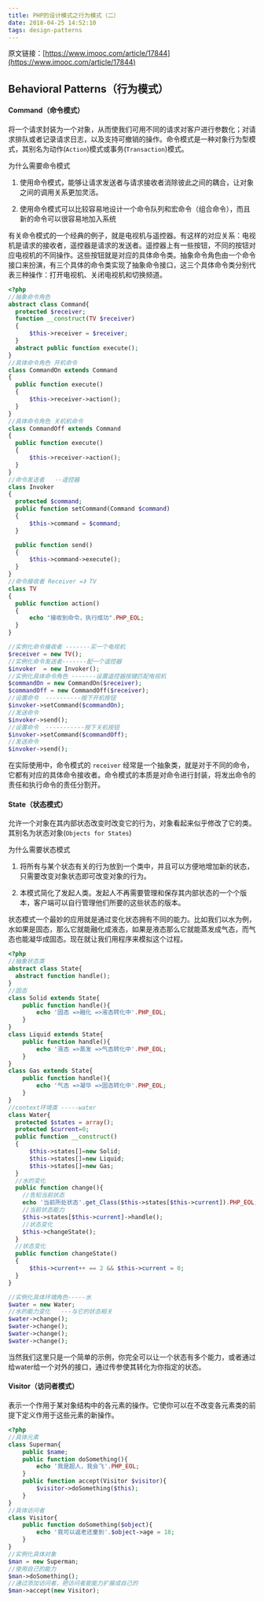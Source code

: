 ```yaml
---
title: PHP的设计模式之行为模式（二）
date: 2018-04-25 14:52:10
tags: design-patterns
---
```

原文链接：[https://www.imooc.com/article/17844](https://www.imooc.com/article/17844)

## Behavioral Patterns（行为模式）
#### Command（命令模式）
将一个请求封装为一个对象，从而使我们可用不同的请求对客户进行参数化；对请求排队或者记录请求日志，以及支持可撤销的操作。命令模式是一种对象行为型模式，其别名为动作(`Action`)模式或事务(`Transaction`)模式。

为什么需要命令模式

1. 使用命令模式，能够让请求发送者与请求接收者消除彼此之间的耦合，让对象之间的调用关系更加灵活。

2. 使用命令模式可以比较容易地设计一个命令队列和宏命令（组合命令），而且新的命令可以很容易地加入系统

有关命令模式的一个经典的例子，就是电视机与遥控器。有这样的对应关系：电视机是请求的接收者，遥控器是请求的发送者。遥控器上有一些按钮，不同的按钮对应电视机的不同操作。这些按钮就是对应的具体命令类。抽象命令角色由一个命令接口来扮演，有三个具体的命令类实现了抽象命令接口，这三个具体命令类分别代表三种操作：打开电视机、关闭电视机和切换频道。
<!-- more -->
```php
<?php
//抽象命令角色
abstract class Command{
  protected $receiver;
  function __construct(TV $receiver)
  {
      $this->receiver = $receiver;
  }
  abstract public function execute();
}
//具体命令角色 开机命令
class CommandOn extends Command
{
  public function execute()
  {
      $this->receiver->action();
  }
}
//具体命令角色 关机机命令
class CommandOff extends Command
{
  public function execute()
  {
      $this->receiver->action();
  }
}
//命令发送者   --遥控器
class Invoker
{
  protected $command;
  public function setCommand(Command $command)
  {
      $this->command = $command;
  }

  public function send()
  {
      $this->command->execute();
  }
}
//命令接收者 Receiver =》 TV
class TV
{
  public function action()
  {
      echo "接收到命令，执行成功".PHP_EOL;
  }
}

//实例化命令接收者 -------买一个电视机
$receiver = new TV();
//实例化命令发送者-------配一个遥控器
$invoker  = new Invoker();
//实例化具体命令角色 -------设置遥控器按键匹配电视机
$commandOn = new CommandOn($receiver);
$commandOff = new CommandOff($receiver);
//设置命令  ----------按下开机按钮
$invoker->setCommand($commandOn);
//发送命令
$invoker->send();
//设置命令  -----------按下关机按钮
$invoker->setCommand($commandOff);
//发送命令
$invoker->send();
```
在实际使用中，命令模式的 `receiver` 经常是一个抽象类，就是对于不同的命令，它都有对应的具体命令接收者。命令模式的本质是对命令进行封装，将发出命令的责任和执行命令的责任分割开。

#### State（状态模式）
允许一个对象在其内部状态改变时改变它的行为，对象看起来似乎修改了它的类。其别名为状态对象(`Objects for States`)

为什么需要状态模式

1. 将所有与某个状态有关的行为放到一个类中，并且可以方便地增加新的状态，只需要改变对象状态即可改变对象的行为。

2. 本模式简化了发起人类。发起人不再需要管理和保存其内部状态的一个个版本，客户端可以自行管理他们所要的这些状态的版本。

状态模式一个最妙的应用就是通过变化状态拥有不同的能力。比如我们以水为例，水如果是固态，那么它就能融化成液态，如果是液态那么它就能蒸发成气态，而气态也能凝华成固态。现在就让我们用程序来模拟这个过程。
```php
<?php
//抽象状态类
abstract class State{
  abstract function handle();
}
//固态
class Solid extends State{
    public function handle(){
        echo '固态 =>融化 =>液态转化中'.PHP_EOL;
    }
}
class Liquid extends State{
    public function handle(){
        echo '液态 =>蒸发 =>气态转化中'.PHP_EOL;
    }
}
class Gas extends State{
    public function handle(){
        echo '气态 =>凝华 =>固态转化中'.PHP_EOL;
    }
}
//context环境类 -----water
class Water{
  protected $states = array();
  protected $current=0;
  public function __construct()
  {
      $this->states[]=new Solid;
      $this->states[]=new Liquid;
      $this->states[]=new Gas;
  }
  //水的变化
  public function change(){
    //告知当前状态
    echo '当前所处状态'.get_Class($this->states[$this->current]).PHP_EOL;
    //当前状态能力
    $this->states[$this->current]->handle();
    //状态变化
    $this->changeState();
  }
  //状态变化
  public function changeState()
  {
      $this->current++ == 2 && $this->current = 0;
  }
}

//实例化具体环境角色-----水
$water = new Water;
//水的能力变化   ---与它的状态相关
$water->change();
$water->change();
$water->change();
$water->change();
```
当然我们这里只是一个简单的示例，你完全可以让一个状态有多个能力，或者通过给water给一个对外的接口，通过传参使其转化为你指定的状态。

#### Visitor（访问者模式）
表示一个作用于某对象结构中的各元素的操作。它使你可以在不改变各元素类的前提下定义作用于这些元素的新操作。
```php
<?php
//具体元素
class Superman{
    public $name;
    public function doSomething(){
        echo '我是超人，我会飞'.PHP_EOL;
    }
    public function accept(Visitor $visitor){
        $visitor->doSomething($this);
    }
}
//具体访问者
class Visitor{
    public function doSomething($object){
        echo '我可以返老还童到'.$object->age = 18;
    }
}
//实例化具体对象
$man = new Superman;
//使用自己的能力
$man->doSomething();
//通过添加访问者，把访问者能能力扩展成自己的
$man->accept(new Visitor);
```
